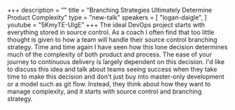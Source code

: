 +++
description = ""
title = "Branching Strategies Ultimately Determine Product Complexity"
type = "new-talk"
speakers = [
        "logan-daigle",
]
youtube = "5KmyTE-UlgE"
+++
The ideal DevOps project starts with everything stored in source control. As a coach I often find that too little thought is given to how a team will handle their source control branching strategy. Time and time again I have seen how this lone decision determines much of the complexity of both product and process. The ease of your journey to continuous delivery is largely dependent on this decision. I'd like to discuss this idea and talk about teams seeing success when they take time to make this decision and don't just buy into master-only development or a model such as git flow. Instead, they think about how they want to manage complexity, and it starts with source control and branching strategy.